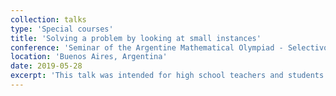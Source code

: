 ```yaml
---
collection: talks
type: 'Special courses'
title: 'Solving a problem by looking at small instances'
conference: 'Seminar of the Argentine Mathematical Olympiad - Selectivo de Cono Sur 2019'
location: 'Buenos Aires, Argentina'
date: 2019-05-28
excerpt: 'This talk was intended for high school teachers and students participating in the Argentine Mathematical Olympiad, with the purpose of setting the basis of the concept of recursion. The content was developed through several mathematical problems and puzzles, including counting paths on a map and finding a winning strategy in a game, among others.'
---
```

